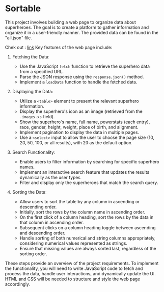 # Sortable

This project involves building a web page to organize data about superheroes. The goal is to create a platform to gather information and organize it in a user-friendly manner. The provided data can be found in the "all.json" file.

Chek out : [link](https://tursynkhan.github.io/sortable/)
Key features of the web page include:

1. Fetching the Data:
   - Use the JavaScript `fetch` function to retrieve the superhero data from a specified URL.
   - Parse the JSON response using the `response.json()` method.
   - Implement a `loadData` function to handle the fetched data.

2. Displaying the Data:
   - Utilize a `<table>` element to present the relevant superhero information.
   - Display the superhero's icon as an image (retrieved from the `.images.xs` field).
   - Show the superhero's name, full name, powerstats (each entry), race, gender, height, weight, place of birth, and alignment.
   - Implement pagination to display the data in multiple pages.
   - Use a `<select>` input to allow the user to choose the page size (10, 20, 50, 100, or all results), with 20 as the default option.

3. Search Functionality:
   - Enable users to filter information by searching for specific superhero names.
   - Implement an interactive search feature that updates the results dynamically as the user types.
   - Filter and display only the superheroes that match the search query.

4. Sorting the Data:
   - Allow users to sort the table by any column in ascending or descending order.
   - Initially, sort the rows by the column name in ascending order.
   - On the first click of a column heading, sort the rows by the data in that column in ascending order.
   - Subsequent clicks on a column heading toggle between ascending and descending order.
   - Handle sorting of both numerical and string columns appropriately, considering numerical values represented as strings.
   - Ensure that missing values are always sorted last, regardless of the sorting order.

These steps provide an overview of the project requirements. To implement the functionality, you will need to write JavaScript code to fetch and process the data, handle user interactions, and dynamically update the UI. HTML and CSS will be needed to structure and style the web page accordingly.

